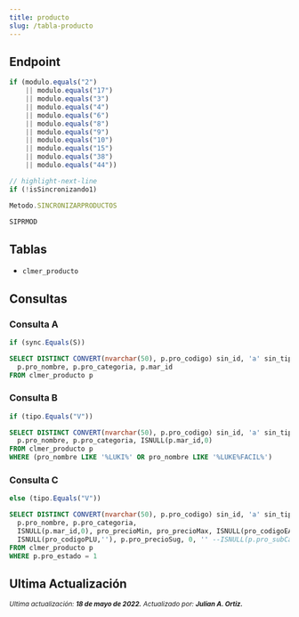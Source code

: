 ```yaml
---
title: producto
slug: /tabla-producto
---
```



## Endpoint

```js title="Condiciones"
if (modulo.equals("2") 
    || modulo.equals("17") 
    || modulo.equals("3") 
    || modulo.equals("4") 
    || modulo.equals("6") 
    || modulo.equals("8") 
    || modulo.equals("9") 
    || modulo.equals("10") 
    || modulo.equals("15") 
    || modulo.equals("38") 
    || modulo.equals("44"))

// highlight-next-line
if (!isSincronizando1)
```

```js title="EndPoint"
Metodo.SINCRONIZARPRODUCTOS

SIPRMOD
```

## Tablas

- ```clmer_producto```  

## Consultas

### Consulta A

```js title="Condiciones"
if (sync.Equals(S))  
```

```sql title="Query"
SELECT DISTINCT CONVERT(nvarchar(50), p.pro_codigo) sin_id, 'a' sin_tipo, 
  p.pro_nombre, p.pro_categoria, p.mar_id 
FROM clmer_producto p
```

### Consulta B

```js title="Condiciones"
if (tipo.Equals("V"))
```

```sql title="Query"
SELECT DISTINCT CONVERT(nvarchar(50), p.pro_codigo) sin_id, 'a' sin_tipo, 
  p.pro_nombre, p.pro_categoria, ISNULL(p.mar_id,0) 
FROM clmer_producto p 
WHERE (pro_nombre LIKE '%LUKI%' OR pro_nombre LIKE '%LUKE%FACIL%')
```

### Consulta C

```js title="Condiciones"
else (tipo.Equals("V"))
```

```sql title="Query"
SELECT DISTINCT CONVERT(nvarchar(50), p.pro_codigo) sin_id, 'a' sin_tipo, 
  p.pro_nombre, p.pro_categoria, 
  ISNULL(p.mar_id,0), pro_precioMin, pro_precioMax, ISNULL(pro_codigoEAN,''), 
  ISNULL(pro_codigoPLU,''), p.pro_precioSug, 0, '' --ISNULL(p.pro_subCanal, '')
FROM clmer_producto p
WHERE p.pro_estado = 1
```

## Ultima Actualización

<div class="ultima-actualizacion">
  <small>
    <i>
      Ultima actualización:
      <b> 18 de mayo de 2022.</b>
    </i>
  </small>

  <small>
    <i>
      Actualizado por:
      <b> Julian A. Ortiz.</b>
    </i>
  </small>
</div>